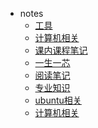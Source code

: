 <!-- _sidebar.md -->


* notes
  * [工具](工具/)
  * [计算机相关](计算机/)
  * [课内课程笔记](课内课程笔记/)
  * [一生一芯](一生一芯/)
  * [阅读笔记](阅读笔记/)
  * [专业知识](专业知识/)
  * [ubuntu相关](ubuntu/)
  * [计算机相关](计算机/)


